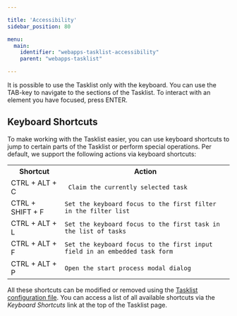 ```yaml
---

title: 'Accessibility'
sidebar_position: 80

menu:
  main:
    identifier: "webapps-tasklist-accessibility"
    parent: "webapps-tasklist"

---
```


It is possible to use the Tasklist only with the keyboard. You can use the TAB-key to navigate to the sections of the Tasklist. To interact with an element you have focused, press ENTER.


## Keyboard Shortcuts

To make working with the Tasklist easier, you can use keyboard shortcuts to jump to certain parts of the Tasklist or perform special operations. Per default, we support the following actions via keyboard shortcuts:

<table class="table table-striped">
  <tr>
    <th>Shortcut</th>
    <th>Action</th>
     </tr>
  <tr>
    <td>CTRL + ALT + C</td>
    <td><code> Claim the currently selected task</code></td>

  </tr>
  <tr>
    <td>CTRL + SHIFT + F</td>
    <td><code>Set the keyboard focus to the first filter in the filter list</code></td>
   
  </tr>
  <tr>
    <td>CTRL + ALT + L</td>
    <td><code>Set the keyboard focus to the first task in the list of tasks</code></td>
   
  </tr>
  <tr>
    <td>CTRL + ALT + F</td>
    <td><code>Set the keyboard focus to the first input field in an embedded task form</code></td>
  
  </tr>
  <tr>
    <td>CTRL + ALT + P</td>
    <td><code>Open the start process modal dialog</code></td>
   
  </tr>
</table>

All these shortcuts can be modified or removed using the [Tasklist configuration file](../tasklist/configuration.md). You can access a list of all available shortcuts via the _Keyboard Shortcuts_ link at the top of the Tasklist page.
